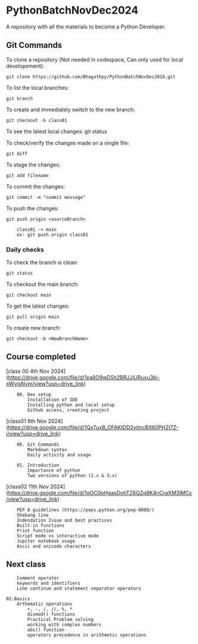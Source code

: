 # PythonBatchNovDec2024
A repository with all the materials to become a Python Developer. 


## Git Commands

To clone a repository (Not needed in codespace, Can only used for local developement): 

    git clone https://github.com/Bhagathpy/PythonBatchNovDec2024.git

To list the local branches:

    git branch

To create and immediately switch to the new branch:

    git checkout -b class01

To see the latest local changes:
    git status

To check/verify the changes made on a single file:

    git diff

To stage the changes:

    git add filename

To commit the changes:

    git commit -m "commit message"

To push the changes:

    git push origin <sourceBranch>

        class01 -> main
        ex: git push origin class01

### Daily checks

To check the branch is clean:

    git status

To checkout the main branch:

    git checkout main

To get the latest changes:

    git pull origin main

To create new branch:

    git checkout -b <NewBranchName>

## Course completed 

[class 00 4th Nov 2024] (https://drive.google.com/file/d/1xa8O9wD5h2BRJJiURuxu3bj-pWvjsNym/view?usp=drive_link)

        00. Dev setup
            Installation of IDE
            Installing python and local setup
            Github access, creating project


[class01 6th Nov 2024] (https://drive.google.com/file/d/1QxTuxB_OFAKtDD2yitncBX60PH2I7Z-j/view?usp=drive_link)

        00. Git Commands
            Markdown syntax
            Daily activity and usage
    
        01. Introduction
            Importance of python
            Two versions of python (2.x & 3.x)


[class02 11th Nov 2024] (https://drive.google.com/file/d/1qOC0pHgasDohTZ6QZq8K4nCraXM3lMCc/view?usp=drive_link)

        PEP 8 guidelines (https://peps.python.org/pep-0008/)
        Shebang line
        Indendation Issue and best practices
        Built-in functions
        Print function
        Script mode vs interactive mode
        Jupiter notebook usage
        Ascii and unicode characters

## Next class

        Comment operator
        keywords and identifiers 
        Line continue and statement separator operators
    
    02.Basics
        Arthematic operations
            +, -, /, //, %, *
            divmod() functions
            Practical Problem solving
            working with complex numbers
            abs() function
            operators precedence in arithmetic operations
        